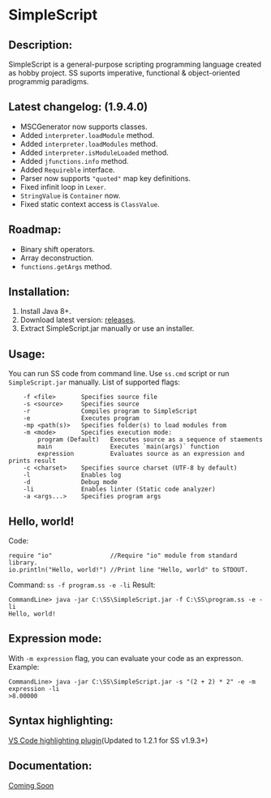 # SimpleScript
## Description:
SimpleScript is a general-purpose scripting programming language created as hobby project.
SS suports imperative, functional & object-oriented programmig paradigms.
## Latest changelog: (1.9.4.0)
* MSCGenerator now supports classes.
* Added `interpreter.loadModule` method.
* Added `interpreter.loadModules` method.
* Added `interpreter.isModuleLoaded` method.
* Added `jfunctions.info` method.
* Added `Requireble` interface.
* Parser now supports `"quoted"` map key definitions.
* Fixed infinit loop in `Lexer`.
* `StringValue` is `Container` now.
* Fixed static context access is `ClassValue`. 
## Roadmap:
* Binary shift operators.
* Array deconstruction.
* `functions.getArgs` method.
## Installation:
1. Install Java 8+.
2. Download latest version: [releases](https://github.com/4erem6a/SimpleScript/releases).
3. Extract SimpleScript.jar manually or use an installer.
## Usage:
You can run SS code from command line.
Use `ss.cmd` script or run `SimpleScript.jar` manually.
List of supported flags:
```
    -f <file>       Specifies source file
    -s <source>     Specifies source
    -r              Compiles program to SimpleScript
    -e              Executes program
    -mp <path(s)>   Specifies folder(s) to load modules from
    -m <mode>       Specifies execution mode:
        program (Default)   Executes source as a sequence of staements
        main                Executes `main(args)` function
        expression          Evaluates source as an expression and prints result
    -c <charset>    Specifies source charset (UTF-8 by default)
    -l              Enables log
    -d              Debug mode
    -li             Enables linter (Static code analyzer)
    -a <args...>    Specifies program args
```
## Hello, world!
Code:
```
require "io"                //Require "io" module from standard library.
io.println("Hello, world!") //Print line "Hello, world" to STDOUT.
```
Command: `ss -f program.ss -e -li`
Result:
```
CommandLine> java -jar C:\SS\SimpleScript.jar -f C:\SS\program.ss -e -li
Hello, world!
```
## Expression mode:
With `-m expression` flag, you can evaluate your code as an expresson.
Example:
```
CommandLine> java -jar C:\SS\SimpleScript.jar -s "(2 + 2) * 2" -e -m expression -li
>8.00000
```
## Syntax highlighting:
[VS Code highlighting plugin](https://marketplace.visualstudio.com/items?itemName=4erem6a.ss)(Updated to 1.2.1 for SS v1.9.3+)
## Documentation:
[Coming Soon]()